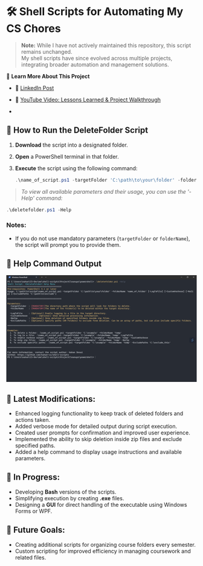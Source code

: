 # 🛠️ Shell Scripts for Automating My CS Chores

> **Note:** While I have not actively maintained this repository, this script remains unchanged.  
> My shell scripts have since evolved across multiple projects, integrating broader automation and management solutions.

📌 **Learn More About This Project**  
- 🔗 [LinkedIn Post](https://www.linkedin.com/posts/kahandesai_github-kahan-csshell-scripts-shell-activity-7258712399409483776-UiUC?utm_source=share&utm_medium=member_desktop&rcm=ACoAAEEb9KMB98MiXvCpPMQ4ndktBnBh2Ryc9Gg)  
- 🎥 [YouTube Video: Lessons Learned & Project Walkthrough](https://www.youtube.com/watch?v=ID1Bwtr3z5w)

- 
## 🚀 How to Run the DeleteFolder Script
1. **Download** the script into a designated folder.
2. **Open** a PowerShell terminal in that folder.
3. **Execute** the script using the following command:

   ```powershell
   .\name_of_script.ps1 -targetFolder 'C:\path\to\your\folder' -folderName 'name_of_folder' [-LogToFile] [-CustomVerbose] [-NoZip] [-ExcludePaths 'C:\path\to\exclude']
   ```
>*To view all available parameters and their usage, you can use the '-Help' command:*

   ```powershell
   .\deletefolder.ps1 -Help
   ```

### Notes:
- If you do not use mandatory parameters (`targetFolder` or `folderName`), the script will prompt you to provide them.

## 📸 Help Command Output
![Help Command Output](./images/help.png)



## 📜 Latest Modifications:
- Enhanced logging functionality to keep track of deleted folders and actions taken.
- Added verbose mode for detailed output during script execution.
- Created user prompts for confirmation and improved user experience.
- Implemented the ability to skip deletion inside zip files and exclude specified paths.
- Added a help command to display usage instructions and available parameters.

## 🔧 In Progress:
- Developing **Bash** versions of the scripts.
- Simplifying execution by creating **.exe** files.
- Designing a **GUI** for direct handling of the executable using Windows Forms or WPF.

## 🌟 Future Goals:
- Creating additional scripts for organizing course folders every semester.
- Custom scripting for improved efficiency in managing coursework and related files.
